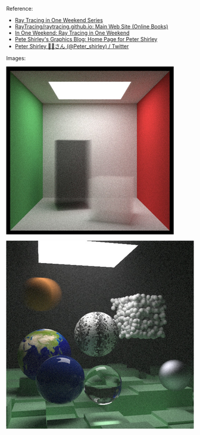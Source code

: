 Reference:

  * [Ray Tracing in One Weekend Series](https://raytracing.github.io/)
  * [RayTracing/raytracing.github.io: Main Web Site (Online Books)](https://github.com/RayTracing/raytracing.github.io)
  * [In One Weekend: Ray Tracing in One Weekend](http://in1weekend.blogspot.com/2016/01/ray-tracing-in-one-weekend.html)
  * [Pete Shirley's Graphics Blog: Home Page for Peter Shirley](https://psgraphics.blogspot.com/p/blog-page.html)
  * [Peter Shirley 🔮🧢さん (@Peter_shirley) / Twitter](https://twitter.com/Peter_shirley)

Images:

![CornellSmoke.jpg](images/CornellSmoke.jpg)

![TheNextWeek.jpg](images/TheNextWeek.jpg)

